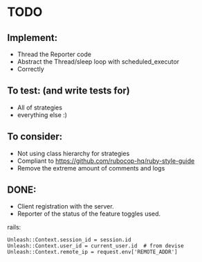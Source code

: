TODO
====


Implement:
----------
 * Thread the Reporter code
 * Abstract the Thread/sleep loop with scheduled_executor
 * Correctly


To test: (and write tests for)
--------
 * All of strategies
 * everything else :)


To consider:
------------
 * Not using class hierarchy for strategies
 * Compliant to https://github.com/rubocop-hq/ruby-style-guide
 * Remove the extreme amount of comments and logs

DONE:
-----
 * Client registration with the server.
 * Reporter of the status of the feature toggles used.


rails:
```
Unleash::Context.session_id = session.id
Unleash::Context.user_id = current_user.id  # from devise
Unleash::Context.remote_ip = request.env['REMOTE_ADDR']
```